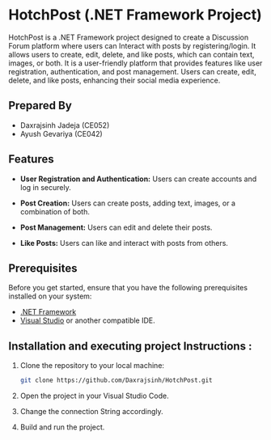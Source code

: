 # HotchPost (.NET Framework Project)

HotchPost is a .NET Framework project designed to create a Discussion Forum platform where users can Interact with posts by registering/login. It allows users to create, edit, delete, and like posts, which can contain text, images, or both.
It is a user-friendly platform that provides features like user registration, authentication, and post management. Users can create, edit, delete, and like posts, enhancing their social media experience.

## Prepared By

- Daxrajsinh Jadeja (CE052)
- Ayush Gevariya (CE042)

## Features

- **User Registration and Authentication:** Users can create accounts and log in securely.

- **Post Creation:** Users can create posts, adding text, images, or a combination of both.

- **Post Management:** Users can edit and delete their posts.

- **Like Posts:** Users can like and interact with posts from others.

## Prerequisites

Before you get started, ensure that you have the following prerequisites installed on your system:

- [.NET Framework](https://dotnet.microsoft.com/download)
- [Visual Studio](https://visualstudio.microsoft.com/) or another compatible IDE.

## Installation and executing project Instructions :

1. Clone the repository to your local machine:

   ```bash
   git clone https://github.com/Daxrajsinh/HotchPost.git
   
2. Open the project in your Visual Studio Code.
3. Change the connection String accordingly.
4. Build and run the project.
